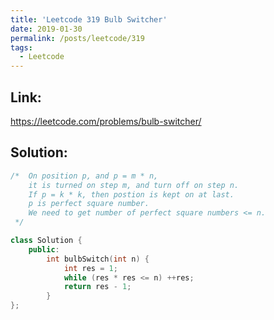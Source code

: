 ```yaml
---
title: 'Leetcode 319 Bulb Switcher'
date: 2019-01-30
permalink: /posts/leetcode/319
tags:
  - Leetcode
---
```

## Link: ##
https://leetcode.com/problems/bulb-switcher/

## Solution: ##
```cpp
/*  On position p, and p = m * n, 
    it is turned on step m, and turn off on step n.
    If p = k * k, then postion is kept on at last.
    p is perfect square number.
    We need to get number of perfect square numbers <= n.
 */

class Solution {
    public:
        int bulbSwitch(int n) {
            int res = 1;
            while (res * res <= n) ++res;
            return res - 1;
        }
};
```
